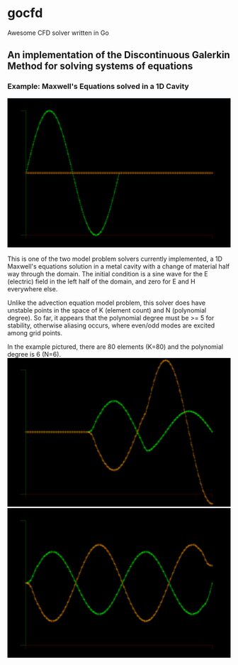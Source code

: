 # gocfd
Awesome CFD solver written in Go 

## An implementation of the Discontinuous Galerkin Method for solving systems of equations

### Example: Maxwell's Equations solved in a 1D Cavity
![](images/Maxwell1D-cavity0.PNG)

This is one of the two model problem solvers currently implemented, a 1D Maxwell's equations solution in a metal cavity with a change of material half way through the domain. The initial condition is a sine wave for the E (electric) field in the left half of the domain, and zero for E and H everywhere else.

Unlike the advection equation model problem, this solver does have unstable points in the space of K (element count) and N (polynomial degree). So far, it appears that the polynomial degree must be >= 5 for stability, otherwise aliasing occurs, where even/odd modes are excited among grid points.

In the example pictured, there are 80 elements (K=80) and the polynomial degree is 6 (N=6).
![](images/Maxwell1D-cavity.PNG)
![](images/Maxwell1D-cavity2.PNG)
